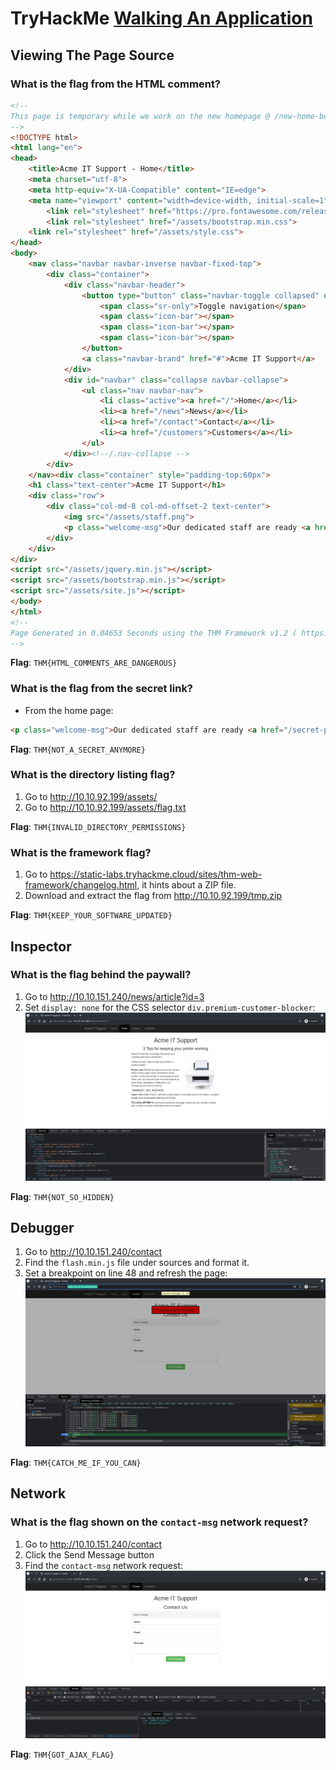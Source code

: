 # TryHackMe [Walking An Application](https://tryhackme.com/room/walkinganapplication)
## Viewing The Page Source
### What is the flag from the HTML comment?

```html
<!--
This page is temporary while we work on the new homepage @ /new-home-beta
-->
<!DOCTYPE html>
<html lang="en">
<head>
    <title>Acme IT Support - Home</title>
    <meta charset="utf-8">
    <meta http-equiv="X-UA-Compatible" content="IE=edge">
    <meta name="viewport" content="width=device-width, initial-scale=1">
        <link rel="stylesheet" href="https://pro.fontawesome.com/releases/v5.12.0/css/all.css" integrity="sha384-ekOryaXPbeCpWQNxMwSWVvQ0+1VrStoPJq54shlYhR8HzQgig1v5fas6YgOqLoKz" crossorigin="anonymous">
        <link rel="stylesheet" href="/assets/bootstrap.min.css">
    <link rel="stylesheet" href="/assets/style.css">
</head>
<body>
    <nav class="navbar navbar-inverse navbar-fixed-top">
        <div class="container">
            <div class="navbar-header">
                <button type="button" class="navbar-toggle collapsed" data-toggle="collapse" data-target="#navbar" aria-expanded="false" aria-controls="navbar">
                    <span class="sr-only">Toggle navigation</span>
                    <span class="icon-bar"></span>
                    <span class="icon-bar"></span>
                    <span class="icon-bar"></span>
                </button>
                <a class="navbar-brand" href="#">Acme IT Support</a>
            </div>
            <div id="navbar" class="collapse navbar-collapse">
                <ul class="nav navbar-nav">
                    <li class="active"><a href="/">Home</a></li>
                    <li><a href="/news">News</a></li>
                    <li><a href="/contact">Contact</a></li>
                    <li><a href="/customers">Customers</a></li>
                </ul>
            </div><!--/.nav-collapse -->
        </div>
    </nav><div class="container" style="padding-top:60px">
    <h1 class="text-center">Acme IT Support</h1>
    <div class="row">
        <div class="col-md-8 col-md-offset-2 text-center">
            <img src="/assets/staff.png">
            <p class="welcome-msg">Our dedicated staff are ready <a href="/secret-page">to</a> assist you with your IT problems.</p>
        </div>
    </div>
</div>
<script src="/assets/jquery.min.js"></script>
<script src="/assets/bootstrap.min.js"></script>
<script src="/assets/site.js"></script>
</body>
</html>
<!--
Page Generated in 0.04653 Seconds using the THM Framework v1.2 ( https://static-labs.tryhackme.cloud/sites/thm-web-framework )
-->
```

**Flag**: `THM{HTML_COMMENTS_ARE_DANGEROUS}`
### What is the flag from the secret link?
* From the home page:
```html
<p class="welcome-msg">Our dedicated staff are ready <a href="/secret-page">to</a> assist you with your IT problems.</p>
```

**Flag**: `THM{NOT_A_SECRET_ANYMORE}`
### What is the directory listing flag?
1. Go to <http://10.10.92.199/assets/>
2. Go to <http://10.10.92.199/assets/flag.txt>

**Flag**: `THM{INVALID_DIRECTORY_PERMISSIONS}`
### What is the framework flag?
1. Go to <https://static-labs.tryhackme.cloud/sites/thm-web-framework/changelog.html>, it hints about a ZIP file.
2. Download and extract the flag from <http://10.10.92.199/tmp.zip>

**Flag**: `THM{KEEP_YOUR_SOFTWARE_UPDATED}`
## Inspector
### What is the flag behind the paywall?
1. Go to <http://10.10.151.240/news/article?id=3>
2. Set `display: none` for the CSS selector `div.premium-customer-blocker`:
![set CSS property from DevTools](display_none.jpg)

**Flag**: `THM{NOT_SO_HIDDEN}`
## Debugger
1. Go to <http://10.10.151.240/contact>
2. Find the `flash.min.js` file under sources and format it.
3. Set a breakpoint on line 48 and refresh the page:
![add JavaScript breakpoint from DevTools](flash_breakpoint.jpg)

**Flag**: `THM{CATCH_ME_IF_YOU_CAN}`
## Network
### What is the flag shown on the `contact-msg` network request?
1. Go to <http://10.10.151.240/contact>
2. Click the Send Message button
3. Find the `contact-msg` network request:
![view network data from DevTools](response_flag.jpg)

**Flag**: `THM{GOT_AJAX_FLAG}`
